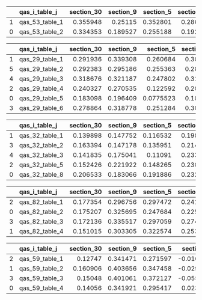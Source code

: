 |    | qas_i_table_j   |   section_30 |   section_9 |   section_5 |   section_31 |   section_24 |   section_40 |   section_18 |   section_32 |   section_15 |   section_38 |   section_37 |   section_27 |   section_17 |   section_34 |   section_14 |   section_23 |   section_36 |   section_44 |   section_29 |   section_3 |   section_16 |   section_39 |   section_10 |   section_13 |   section_43 |   section_28 |   section_19 |   section_8 |   section_41 |   section_7 |   section_11 |   section_6 |   section_33 |   section_1 |   section_12 |   section_42 |   section_21 |   section_26 |   section_35 |   section_25 |   section_2 |   section_22 |   section_20 |   section_4 |
|---:|:----------------|-------------:|------------:|------------:|-------------:|-------------:|-------------:|-------------:|-------------:|-------------:|-------------:|-------------:|-------------:|-------------:|-------------:|-------------:|-------------:|-------------:|-------------:|-------------:|------------:|-------------:|-------------:|-------------:|-------------:|-------------:|-------------:|-------------:|------------:|-------------:|------------:|-------------:|------------:|-------------:|------------:|-------------:|-------------:|-------------:|-------------:|-------------:|-------------:|------------:|-------------:|-------------:|------------:|
|  1 | qas_53_table_1  |     0.355948 |    0.25115  |    0.352801 |     0.286794 |     0.206865 |     0.39978  |     0.262763 |     0.388275 |     0.234014 |     0.236557 |     0.101643 |     0.39681  |     0.163504 |     0.306717 |     0.398322 |     0.236058 |     0.296672 |     0.381818 |     0.431989 |    0.188684 |     0.183393 |     0.312659 |     0.189044 |     0.206838 |     0.157173 |     0.306114 |     0.359025 |    0.269281 |     0.222834 |    0.409318 |     0.217711 |    0.335121 |     0.407378 |    0.374305 |    0.100877  |     0.200055 |     0.376    |     0.460681 |     0.381697 |     0.302077 |   0.191344  |     0.226336 |     0.198849 |    0.259461 |
|  0 | qas_53_table_2  |     0.334353 |    0.189527 |    0.255188 |     0.192716 |     0.164953 |     0.329247 |     0.233794 |     0.226967 |     0.273312 |     0.161591 |     0.211054 |     0.260297 |     0.18175  |     0.259671 |     0.241542 |     0.240638 |     0.2411   |     0.27615  |     0.307561 |    0.123318 |     0.14765  |     0.346478 |     0.182865 |     0.135427 |     0.162124 |     0.20815  |     0.234985 |    0.260285 |     0.195779 |    0.322843 |     0.174523 |    0.228797 |     0.257842 |    0.197586 |    0.0918586 |     0.252313 |     0.331809 |     0.384071 |     0.303541 |     0.207161 |   0.0791504 |     0.197462 |     0.125355 |    0.15775  |

|    | qas_i_table_j   |   section_30 |   section_9 |   section_5 |   section_31 |   section_24 |   section_40 |   section_18 |   section_32 |   section_15 |   section_38 |   section_37 |   section_27 |   section_17 |   section_34 |   section_14 |   section_23 |   section_36 |   section_29 |   section_3 |   section_16 |   section_39 |   section_10 |   section_13 |   section_43 |   section_28 |   section_19 |   section_8 |   section_41 |   section_7 |   section_11 |   section_6 |   section_33 |   section_1 |   section_12 |   section_42 |   section_21 |   section_26 |   section_35 |   section_25 |   section_2 |   section_22 |   section_20 |   section_4 |
|---:|:----------------|-------------:|------------:|------------:|-------------:|-------------:|-------------:|-------------:|-------------:|-------------:|-------------:|-------------:|-------------:|-------------:|-------------:|-------------:|-------------:|-------------:|-------------:|------------:|-------------:|-------------:|-------------:|-------------:|-------------:|-------------:|-------------:|------------:|-------------:|------------:|-------------:|------------:|-------------:|------------:|-------------:|-------------:|-------------:|-------------:|-------------:|-------------:|------------:|-------------:|-------------:|------------:|
|  1 | qas_29_table_1  |     0.291936 |    0.339308 |   0.260684  |     0.308865 |     0.266659 |     0.242163 |     0.230129 |     0.300118 |     0.342383 |     0.318944 |     0.27706  |     0.291963 |    0.183342  |     0.282855 |     0.346383 |     0.252436 |     0.238114 |    0.216013  |    0.195636 |     0.248091 |     0.204043 |    0.18705   |     0.377177 |     0.306603 |     0.315547 |     0.326205 |   0.194086  |    0.167155  |    0.288    |     0.297367 |    0.3469   |     0.307967 |    0.294506 |     0.357631 |     0.351567 |     0.205011 |     0.301162 |     0.278201 |     0.243182 |    0.238182 |     0.211224 |     0.311735 |    0.246885 |
|  5 | qas_29_table_2  |     0.292383 |    0.295186 |   0.255363  |     0.281925 |     0.317618 |     0.203461 |     0.228226 |     0.279647 |     0.331148 |     0.375547 |     0.363884 |     0.24607  |    0.168808  |     0.329627 |     0.368558 |     0.286302 |     0.281234 |    0.18365   |    0.24619  |     0.30531  |     0.269989 |    0.296205  |     0.354881 |     0.326591 |     0.290025 |     0.33657  |   0.178898  |    0.19984   |    0.268055 |     0.288779 |    0.320987 |     0.278899 |    0.277197 |     0.253617 |     0.327964 |     0.232624 |     0.315354 |     0.37465  |     0.286201 |    0.336195 |     0.23336  |     0.29876  |    0.17904  |
|  4 | qas_29_table_3  |     0.318676 |    0.321187 |   0.247802  |     0.314453 |     0.316047 |     0.215016 |     0.210794 |     0.300675 |     0.357339 |     0.34386  |     0.346847 |     0.283427 |    0.200275  |     0.344219 |     0.373234 |     0.302956 |     0.295993 |    0.207052  |    0.223098 |     0.282234 |     0.261709 |    0.278851  |     0.338919 |     0.310687 |     0.322197 |     0.335624 |   0.213439  |    0.19046   |    0.257402 |     0.302893 |    0.320901 |     0.297237 |    0.277721 |     0.296524 |     0.313192 |     0.251084 |     0.312911 |     0.333532 |     0.28113  |    0.277789 |     0.2705   |     0.30542  |    0.228229 |
|  2 | qas_29_table_4  |     0.240327 |    0.270535 |   0.122592  |     0.203429 |     0.259698 |     0.143051 |     0.133385 |     0.257834 |     0.290145 |     0.214684 |     0.141131 |     0.201048 |    0.0978631 |     0.185956 |     0.264145 |     0.229729 |     0.191198 |    0.146173  |    0.141494 |     0.178664 |     0.130652 |    0.0836246 |     0.300976 |     0.2363   |     0.228836 |     0.28347  |   0.131277  |    0.132315  |    0.247887 |     0.250307 |    0.279829 |     0.257144 |    0.283875 |     0.340752 |     0.257804 |     0.135713 |     0.241272 |     0.209363 |     0.182303 |    0.106265 |     0.156018 |     0.244275 |    0.246319 |
|  0 | qas_29_table_5  |     0.183098 |    0.196409 |   0.0775523 |     0.186763 |     0.165144 |     0.123971 |     0.103968 |     0.167595 |     0.205559 |     0.183683 |     0.196339 |     0.166011 |    0.0905221 |     0.197774 |     0.195737 |     0.13671  |     0.210823 |    0.0740235 |    0.112829 |     0.212121 |     0.080956 |    0.125812  |     0.215632 |     0.169969 |     0.160831 |     0.138907 |   0.0871327 |    0.0890502 |    0.208362 |     0.140814 |    0.182983 |     0.17479  |    0.170978 |     0.17393  |     0.194585 |     0.219119 |     0.207159 |     0.21439  |     0.16184  |    0.15794  |     0.219787 |     0.248617 |    0.149957 |
|  3 | qas_29_table_6  |     0.278864 |    0.318778 |   0.251284  |     0.309721 |     0.278119 |     0.20447  |     0.246548 |     0.274218 |     0.341215 |     0.355667 |     0.267433 |     0.29583  |    0.209788  |     0.31207  |     0.374969 |     0.286224 |     0.275457 |    0.197514  |    0.263945 |     0.243724 |     0.264835 |    0.22444   |     0.329778 |     0.319879 |     0.32059  |     0.322633 |   0.214359  |    0.172321  |    0.28227  |     0.286162 |    0.330635 |     0.277974 |    0.278598 |     0.323747 |     0.339314 |     0.250548 |     0.29748  |     0.298225 |     0.294809 |    0.259809 |     0.227015 |     0.297373 |    0.2178   |

|    | qas_i_table_j   |   section_30 |   section_9 |   section_5 |   section_24 |   section_18 |   section_15 |   section_27 |   section_17 |   section_14 |   section_23 |   section_29 |   section_3 |   section_16 |   section_10 |   section_13 |   section_28 |   section_19 |   section_8 |   section_7 |   section_11 |   section_6 |   section_1 |   section_12 |   section_21 |   section_26 |   section_25 |   section_2 |   section_22 |   section_20 |   section_4 |
|---:|:----------------|-------------:|------------:|------------:|-------------:|-------------:|-------------:|-------------:|-------------:|-------------:|-------------:|-------------:|------------:|-------------:|-------------:|-------------:|-------------:|-------------:|------------:|------------:|-------------:|------------:|------------:|-------------:|-------------:|-------------:|-------------:|------------:|-------------:|-------------:|------------:|
|  1 | qas_32_table_1  |     0.139898 |    0.147752 |    0.116532 |     0.198508 |     0.149615 |     0.125654 |     0.122469 |    0.0679116 |     0.179295 |     0.235268 |    0.0288188 |    0.116066 |     0.221014 |     0.125891 |     0.106011 |     0.145041 |     0.123892 |    0.154815 |    0.1657   |     0.134207 |    0.123838 |    0.155468 |     0.142458 |     0.174375 |     0.151799 |     0.196162 |   0.0435736 |     0.145482 |     0.138275 |    0.229273 |
|  3 | qas_32_table_2  |     0.163394 |    0.147178 |    0.135951 |     0.214968 |     0.19204  |     0.15561  |     0.217117 |    0.0435969 |     0.155277 |     0.214223 |    0.0980389 |    0.127993 |     0.212615 |     0.195765 |     0.111566 |     0.186115 |     0.168243 |    0.181008 |    0.199056 |     0.206344 |    0.114186 |    0.150081 |     0.180859 |     0.180043 |     0.177244 |     0.223669 |   0.0241583 |     0.193066 |     0.17721  |    0.191339 |
|  4 | qas_32_table_3  |     0.141835 |    0.175041 |    0.11091  |     0.233867 |     0.229989 |     0.137193 |     0.20723  |    0.0881452 |     0.20953  |     0.245807 |    0.0966975 |    0.129144 |     0.292929 |     0.215113 |     0.124279 |     0.213463 |     0.191093 |    0.241422 |    0.220446 |     0.22003  |    0.116633 |    0.157632 |     0.211766 |     0.208641 |     0.200065 |     0.251652 |   0.067105  |     0.231398 |     0.220041 |    0.211621 |
|  2 | qas_32_table_5  |     0.152426 |    0.221922 |    0.148265 |     0.230287 |     0.230659 |     0.141435 |     0.15879  |    0.113638  |     0.154518 |     0.251012 |    0.127933  |    0.170676 |     0.262654 |     0.217865 |     0.129849 |     0.195772 |     0.158458 |    0.224627 |    0.225542 |     0.217005 |    0.17205  |    0.189831 |     0.253933 |     0.163422 |     0.163228 |     0.209588 |   0.128949  |     0.235688 |     0.166514 |    0.190464 |
|  0 | qas_32_table_8  |     0.206533 |    0.183066 |    0.191886 |     0.232038 |     0.208356 |     0.186941 |     0.200889 |    0.121792  |     0.148262 |     0.261747 |    0.166017  |    0.170365 |     0.197044 |     0.21335  |     0.139279 |     0.213974 |     0.18351  |    0.206185 |    0.23338  |     0.209983 |    0.136387 |    0.174138 |     0.187088 |     0.257442 |     0.195411 |     0.212415 |   0.0751348 |     0.20592  |     0.183485 |    0.232128 |

|    | qas_i_table_j   |   section_30 |   section_9 |   section_5 |   section_31 |   section_24 |   section_18 |   section_32 |   section_15 |   section_27 |   section_17 |   section_34 |   section_14 |   section_23 |   section_29 |   section_3 |   section_16 |   section_10 |   section_13 |   section_28 |   section_19 |   section_8 |   section_7 |   section_11 |   section_6 |   section_33 |   section_1 |   section_12 |   section_21 |   section_26 |   section_25 |   section_2 |   section_22 |   section_20 |   section_4 |
|---:|:----------------|-------------:|------------:|------------:|-------------:|-------------:|-------------:|-------------:|-------------:|-------------:|-------------:|-------------:|-------------:|-------------:|-------------:|------------:|-------------:|-------------:|-------------:|-------------:|-------------:|------------:|------------:|-------------:|------------:|-------------:|------------:|-------------:|-------------:|-------------:|-------------:|------------:|-------------:|-------------:|------------:|
|  2 | qas_82_table_1  |     0.177354 |    0.296756 |    0.297472 |     0.241626 |     0.301362 |     0.232561 |     0.166533 |     0.216205 |     0.186201 |     0.265859 |     0.347145 |     0.226178 |    0.0601994 |     0.166129 |    0.212673 |     0.288152 |     0.212006 |   -0.0167131 |     0.319867 |     0.132324 |    0.295197 |    0.247826 |     0.205021 |    0.303364 |     0.2602   |    0.230422 |     0.129422 |     0.189933 |     0.257646 |     0.228493 |    0.163309 |     0.301603 |     0.265805 |    0.204761 |
|  0 | qas_82_table_2  |     0.175207 |    0.325695 |    0.247684 |     0.225769 |     0.330142 |     0.180626 |     0.173666 |     0.280015 |     0.216847 |     0.252232 |     0.409935 |     0.199245 |    0.0652586 |     0.177982 |    0.176815 |     0.276071 |     0.225458 |   -0.0131467 |     0.333068 |     0.160319 |    0.329976 |    0.270114 |     0.195264 |    0.293185 |     0.210757 |    0.216607 |     0.139551 |     0.202787 |     0.362246 |     0.20112  |    0.165874 |     0.323962 |     0.263105 |    0.219681 |
|  3 | qas_82_table_3  |     0.172136 |    0.335517 |    0.297059 |     0.274066 |     0.323665 |     0.213494 |     0.150495 |     0.244369 |     0.197987 |     0.298047 |     0.34151  |     0.240575 |    0.0844516 |     0.168461 |    0.201575 |     0.305575 |     0.255653 |    0.0197115 |     0.328784 |     0.152581 |    0.341138 |    0.292557 |     0.217944 |    0.295866 |     0.289026 |    0.249239 |     0.12589  |     0.229265 |     0.209331 |     0.14825  |    0.231188 |     0.32882  |     0.264001 |    0.198169 |
|  1 | qas_82_table_4  |     0.151015 |    0.303305 |    0.322574 |     0.253171 |     0.355184 |     0.245206 |     0.147563 |     0.260177 |     0.195576 |     0.263463 |     0.324315 |     0.246028 |    0.0823638 |     0.181097 |    0.21275  |     0.328236 |     0.273396 |   -0.0122976 |     0.356839 |     0.143676 |    0.341536 |    0.28907  |     0.222267 |    0.345017 |     0.283045 |    0.25485  |     0.132416 |     0.220441 |     0.213252 |     0.156581 |    0.172408 |     0.343489 |     0.30565  |    0.206287 |

|    | qas_i_table_j   |   section_30 |   section_9 |   section_5 |   section_31 |   section_24 |   section_18 |   section_32 |   section_15 |   section_27 |   section_17 |   section_14 |   section_23 |   section_29 |   section_3 |   section_16 |   section_10 |   section_13 |   section_28 |   section_19 |   section_8 |   section_7 |   section_11 |   section_6 |   section_1 |   section_12 |   section_21 |   section_26 |   section_25 |   section_2 |   section_22 |   section_20 |   section_4 |
|---:|:----------------|-------------:|------------:|------------:|-------------:|-------------:|-------------:|-------------:|-------------:|-------------:|-------------:|-------------:|-------------:|-------------:|------------:|-------------:|-------------:|-------------:|-------------:|-------------:|------------:|------------:|-------------:|------------:|------------:|-------------:|-------------:|-------------:|-------------:|------------:|-------------:|-------------:|------------:|
|  2 | qas_59_table_1  |     0.12747  |    0.341471 |    0.271597 |   -0.0105101 |     0.301087 |     0.260415 |     0.333031 |     0.327755 |     0.341838 |    0.12466   |     0.164689 |    0.0559625 |    0.0507232 |    0.292541 |     0.30252  |     0.285168 |     0.33638  |     0.342315 |     0.329386 |    0.317972 |    0.206842 |     0.292343 |    0.324301 |    0.285442 |     0.388627 |     0.340221 |     0.330323 |     0.341521 |    0.25754  |     0.189676 |     0.330208 |    0.341871 |
|  1 | qas_59_table_2  |     0.160906 |    0.403656 |    0.347458 |   -0.0298641 |     0.279578 |     0.343975 |     0.374472 |     0.407745 |     0.373847 |    0.0698158 |     0.182294 |    0.100356  |    0.083252  |    0.359207 |     0.364532 |     0.346431 |     0.415103 |     0.395856 |     0.326013 |    0.386976 |    0.307125 |     0.33121  |    0.371969 |    0.306425 |     0.371252 |     0.354922 |     0.370156 |     0.367606 |    0.322616 |     0.271287 |     0.388522 |    0.380333 |
|  3 | qas_59_table_3  |     0.15048  |    0.401061 |    0.372127 |   -0.0554449 |     0.273968 |     0.352317 |     0.382663 |     0.446495 |     0.405347 |    0.0406017 |     0.13111  |    0.0834664 |    0.0553735 |    0.395954 |     0.364524 |     0.343707 |     0.439729 |     0.417322 |     0.297387 |    0.391337 |    0.288998 |     0.343539 |    0.387561 |    0.30928  |     0.403395 |     0.373226 |     0.386468 |     0.38663  |    0.302946 |     0.269577 |     0.429035 |    0.393927 |
|  0 | qas_59_table_4  |     0.14056  |    0.341921 |    0.295417 |    0.0233033 |     0.302167 |     0.272804 |     0.368952 |     0.420879 |     0.324146 |    0.05715   |     0.141756 |    0.137503  |    0.0792485 |    0.314098 |     0.290105 |     0.28567  |     0.296225 |     0.368625 |     0.280305 |    0.355801 |    0.222098 |     0.373408 |    0.321236 |    0.305047 |     0.285903 |     0.289612 |     0.385432 |     0.399509 |    0.280828 |     0.235172 |     0.352191 |    0.356869 |


